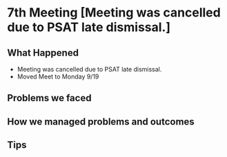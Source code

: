 # 7th Meeting [Meeting was cancelled due to PSAT late dismissal.]

## What Happened

- Meeting was cancelled due to PSAT late dismissal.
- Moved Meet to Monday 9/19

## Problems we faced

## How we managed problems and outcomes

## Tips
